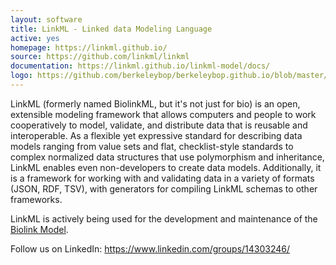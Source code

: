 ```yaml
---
layout: software
title: LinkML - Linked data Modeling Language
active: yes
homepage: https://linkml.github.io/
source: https://github.com/linkml/linkml
documentation: https://linkml.github.io/linkml-model/docs/
logo: https://github.com/berkeleybop/berkeleybop.github.io/blob/master/software/biolinkml/linkml-logo-smaller.png?raw=true
---
```


LinkML (formerly named BiolinkML, but it's not just for bio) is an open, extensible modeling framework that allows computers and people to work cooperatively to model, validate, and distribute data that is reusable and interoperable.
As a flexible yet expressive standard for describing data models ranging from value sets and flat, checklist-style standards to complex normalized data structures that use polymorphism and inheritance, LinkML enables even non-developers to create data models.
Additionally, it is a framework for working with and validating data in a variety of formats (JSON, RDF, TSV), with generators for compiling LinkML schemas to other frameworks.

LinkML is actively being used for the development and maintenance of the [Biolink Model](https://biolink.github.io/biolink-model/).

Follow us on LinkedIn: https://www.linkedin.com/groups/14303246/

